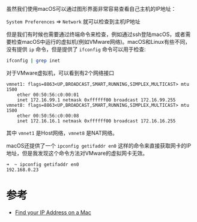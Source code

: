 虽然我们使用macOS可以通过图形界面非常容易查看自己主机的IP地址：

`System Preferences` => `Network` 就可以检查到主机IP地址

但是我们有时候也需要通过终端命令来检查，例如通过ssh登陆macOS，或者需要检查macOS中运行的虚拟机(例如VMware网络)。macOS和Linux有些不同，没有提供 `ip` 命令，但是提供了 `ifconfig` 命令可以用于检查:

```bash
ifconfig | grep inet
```

对于VMware虚拟机，可以看到有2个网络接口

```
vmnet1: flags=8863<UP,BROADCAST,SMART,RUNNING,SIMPLEX,MULTICAST> mtu 1500
	ether 00:50:56:c0:00:01
	inet 172.16.99.1 netmask 0xffffff00 broadcast 172.16.99.255
vmnet8: flags=8863<UP,BROADCAST,SMART,RUNNING,SIMPLEX,MULTICAST> mtu 1500
	ether 00:50:56:c0:00:08
	inet 172.16.16.1 netmask 0xffffff00 broadcast 172.16.16.255
```

其中 `vmnet1` 是Host网络，`vmnet8` 是NAT网络。

macOS还提供了一个 `ipconfig getifaddr en0` 这样的命令来直接获取网卡的IP地址，但是我发现这个命令方法对VMware的虚拟网卡无效。

```
➜  ~ ipconfig getifaddr en0
192.168.0.23
```

# 参考

* [Find your IP Address on a Mac](https://osxdaily.com/2010/11/21/find-ip-address-mac/)
